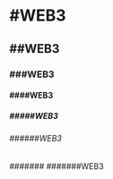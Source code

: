 <!--
**tharunbethina/tharunbethina** is a ✨ _special_ ✨ repository because its `README.md` (this file) appears on your GitHub profile.

Here are some ideas to get you started:

- 🔭 I’m currently working on ...
- 🌱 I’m currently learning ...
- 👯 I’m looking to collaborate on ...
- 🤔 I’m looking for help with ...
- 💬 Ask me about ...
- 📫 How to reach me: ...
- 😄 Pronouns: ...
- ⚡ Fun fact: ...
-->
# #WEB3
## ##WEB3
### ###WEB3
#### ####WEB3
##### #####WEB3
###### ######WEB3
####### #######WEB3
